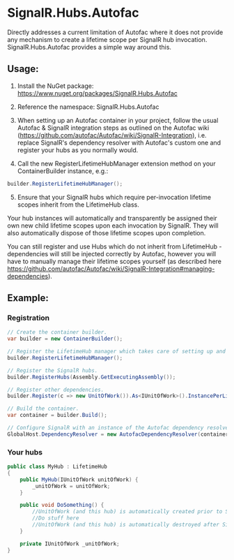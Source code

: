 # SignalR.Hubs.Autofac

Directly addresses a current limitation of Autofac where it does not provide any mechanism to create a lifetime scope per SignalR hub invocation. SignalR.Hubs.Autofac provides a simple way around this.

## Usage:

1. Install the NuGet package: https://www.nuget.org/packages/SignalR.Hubs.Autofac

2. Reference the namespace: SignalR.Hubs.Autofac

3. When setting up an Autofac container in your project, follow the usual Autofac & SignalR integration steps as outlined on the Autofac wiki (https://github.com/autofac/Autofac/wiki/SignalR-Integration), i.e. replace SignalR's dependency resolver with Autofac's custom one and register your hubs as you normally would.

4. Call the new RegisterLifetimeHubManager extension method on your ContainerBuilder instance, e.g.:

  ```C#
  builder.RegisterLifetimeHubManager();
  ```

5. Ensure that your SignalR hubs which require per-invocation lifetime scopes inherit from the LifetimeHub class.

Your hub instances will automatically and transparently be assigned their own new child lifetime scopes upon each invocation by SignalR. They will also automatically dispose of those lifetime scopes upon completion.

You can still register and use Hubs which do not inherit from LifetimeHub - dependencies will still be injected correctly by Autofac, however you will have to manually manage their lifetime scopes yourself (as described here https://github.com/autofac/Autofac/wiki/SignalR-Integration#managing-dependencies).

## Example:

### Registration

```C#
// Create the container builder.
var builder = new ContainerBuilder();

// Register the LifetimeHub manager which takes care of setting up and destroying 
builder.RegisterLifetimeHubManager();

// Register the SignalR hubs.
builder.RegisterHubs(Assembly.GetExecutingAssembly());

// Register other dependencies.
builder.Register(c => new UnitOfWork()).As<IUnitOfWork>().InstancePerLifetimeScope();

// Build the container.
var container = builder.Build();

// Configure SignalR with an instance of the Autofac dependency resolver.
GlobalHost.DependencyResolver = new AutofacDependencyResolver(container);
```

### Your hubs

```C#
public class MyHub : LifetimeHub
{
    public MyHub(IUnitOfWork unitOfWork) {
        _unitOfWork = unitOfWork;
    }

    public void DoSomething() {
        //UnitOfWork (and this hub) is automatically created prior to SignalR invoking this method
        //Do stuff here
        //UnitOfWork (and this hub) is automatically destroyed after SignalR has invoked this method
    }

    private IUnitOfWork _unitOfWork;
}
```

